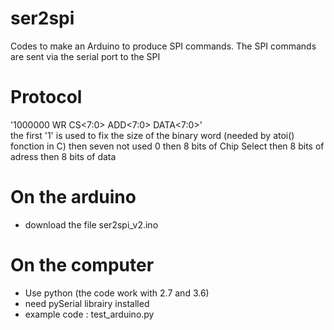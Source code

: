 # ser2spi
Codes to make an Arduino to produce SPI commands. The SPI commands are sent via the serial port to the SPI

# Protocol
'1000000 WR CS<7:0> ADD<7:0> DATA<7:0>'    
the first '1' is used to fix the size of the binary word (needed by atoi() fonction in C)
then seven not used 0
then 8 bits of Chip Select
then 8 bits of adress
then 8 bits of data

# On the arduino
  - download the file ser2spi_v2.ino

# On the computer
- Use python (the code work with 2.7 and 3.6)
- need pySerial librairy installed
- example code : test_arduino.py
